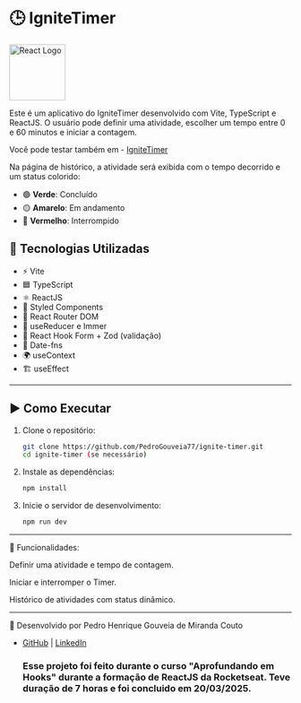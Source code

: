 # 🕒 IgniteTimer

<img src="https://upload.wikimedia.org/wikipedia/commons/a/a7/React-icon.svg" alt="React Logo" width="100" />

Este é um aplicativo do IgniteTimer desenvolvido com Vite, TypeScript e ReactJS. O usuário pode definir uma atividade, escolher um tempo entre 0 e 60 minutos e iniciar a contagem.  

Você pode testar também em - [IgniteTimer](https://ignite-timer-pedrogouveias-projects.vercel.app)

Na página de histórico, a atividade será exibida com o tempo decorrido e um status colorido:
- 🟢 **Verde**: Concluído
- 🟡 **Amarelo**: Em andamento
- 🔴 **Vermelho**: Interrompido

## 🚀 Tecnologias Utilizadas

- ⚡ Vite
- 🟦 TypeScript
- ⚛️ ReactJS
- 💅 Styled Components
- 📍 React Router DOM
- 🔄 useReducer e Immer
- 📜 React Hook Form + Zod (validação)
- 📆 Date-fns
- 🌍 useContext
- 🏗 useEffect

---

## ▶️ Como Executar

1. Clone o repositório:
   ```sh
   git clone https://github.com/PedroGouveia77/ignite-timer.git
   cd ignite-timer (se necessário)

2. Instale as dependências:
    ```sh
    npm install

3. Inicie o servidor de desenvolvimento:
    ```sh
    npm run dev

---

📌 Funcionalidades:

Definir uma atividade e tempo de contagem.

Iniciar e interromper o Timer.

Histórico de atividades com status dinâmico.

---

🚀 Desenvolvido por Pedro Henrique Gouveia de Miranda Couto
- [GitHub](https://github.com/PedroGouveia77) | [LinkedIn](https://www.linkedin.com/in/pedro-henrique-gouveia-590097257/)

  ### Esse projeto foi feito durante o curso "Aprofundando em Hooks" durante a formação de ReactJS da Rocketseat. Teve duração de 7 horas e foi concluido em 20/03/2025.
